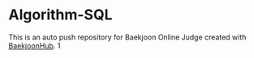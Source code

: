 # Algorithm-SQL
This is an auto push repository for Baekjoon Online Judge created with [BaekjoonHub](https://github.com/BaekjoonHub/BaekjoonHub).
1